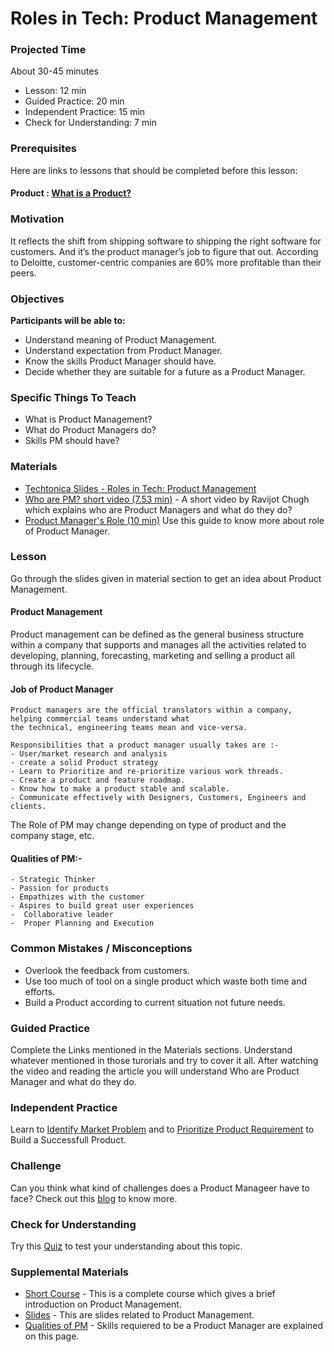 # Roles in Tech: Product Management

### Projected Time

About 30-45 minutes
- Lesson: 12 min
- Guided Practice: 20 min
- Independent Practice: 15 min
- Check for Understanding: 7 min

### Prerequisites

Here are links to lessons that should be completed before this lesson:

 #### Product : [What is a Product?](https://economictimes.indiatimes.com/definition/product)

### Motivation

It reflects the shift from shipping software to shipping the right software for customers. And it’s the product manager’s job 
to figure that out. According to Deloitte, customer-centric companies are 60% more profitable than their peers.

### Objectives

**Participants will be able to:**

- Understand meaning of Product Management.
- Understand expectation from Product Manager.
- Know the skills Product Manager should have.
- Decide whether they are suitable for a future as a Product Manager.

### Specific Things To Teach

- What is Product Management?
- What do Product Managers do?
- Skills PM should have?

### Materials

- [Techtonica Slides - Roles in Tech: Product Management](https://docs.google.com/presentation/d/1BxTU4nugas3Z30kIawpJtLhSBL6b5tF1P-d03Hm_JOI/edit?usp=sharing)
- [ Who are PM? short video (7.53 min)](https://www.youtube.com/watch?v=2dczveSrsv8) - A short video by Ravijot Chugh which explains 
who are Product Managers and what do they do?
- [ Product Manager's Role (10 min)](https://www.altexsoft.com/blog/business/product-management-main-stages-and-product-manager-role/) 
Use this guide to know more about role of Product Manager.

### Lesson

   Go through the slides given in material section to get an idea about Product Management.

 #### Product Management    
  
  Product management can be defined as the general business structure within a company that supports and 
   manages all the activities related to developing, planning, forecasting, marketing and selling a product 
   all through its lifecycle.
	
#### Job of Product Manager
  
    Product managers are the official translators within a company, helping commercial teams understand what 
    the technical, engineering teams mean and vice-versa.
    
    Responsibilities that a product manager usually takes are :-
    - User/market research and analysis
    - create a solid Product strategy
    - Learn to Prioritize and re-prioritize various work threads.
    - Create a product and feature roadmap.
    - Know how to make a product stable and scalable.
    - Communicate effectively with Designers, Customers, Engineers and clients.  
    
   The Role of PM may change depending on type of product and the company stage, etc.

#### Qualities of PM:-
    - Strategic Thinker
    - Passion for products
    - Empathizes with the customer
    - Aspires to build great user experiences
    -  Collaborative leader
    -  Proper Planning and Execution
 
### Common Mistakes / Misconceptions
   
- Overlook the feedback from customers. 
- Use too much of tool on a single product which waste both time and efforts.
- Build a Product according to current situation not future needs.


### Guided Practice

Complete the Links mentioned in the Materials sections. Understand whatever mentioned in those turorials and try to cover it all.
After watching the video and reading the article you will understand  Who are Product Manager and what do they do. 

### Independent Practice

Learn to [Identify Market Problem](https://learn.marsdd.com/mars-library/identifying-market-problems/) and to [Prioritize Product Requirement](https://learn.marsdd.com/mars-library/prioritizing-product-requirements/) to Build a Successfull Product.


### Challenge

Can you think what kind of challenges does a Product Manageer have to face? 
Check out this [blog](https://productcoalition.com/the-6-biggest-challenges-facing-product-management-teams-in-2018-ef9fd9cfdb9a) 
to know more.


### Check for Understanding
 
 Try this [Quiz](https://study.com/academy/practice/quiz-worksheet-what-is-product-management.html) to test your understanding 
 about this topic.


### Supplemental Materials
- [Short Course](https://www.chalkstreet.com/product-management-tutorial-101/) - This is a complete course which gives a brief
introduction on Product Management.
- [Slides](https://www.slideshare.net/jysimon/01-pm101-howtocreateproductscustomerslovejysimonjul2014) - This are slides related to
Product Management.
- [Qualities of PM](https://www.linkedin.com/pulse/20140410232440-137353-9-qualities-of-a-great-product-manager/) - Skills requiered to be a Product
Manager are explained on this page.
